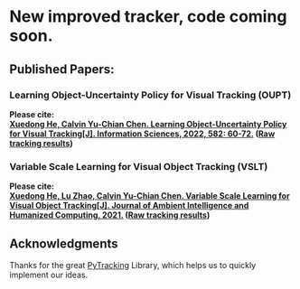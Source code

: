 # New improved tracker, code coming soon.  

## Published Papers:  
### Learning Object-Uncertainty Policy for Visual Tracking (OUPT)
**Please cite:  
[Xuedong He, Calvin Yu-Chian Chen. Learning Object-Uncertainty Policy for Visual Tracking[J]. Information Sciences, 2022, 582: 60-72.](https://doi.org/10.1016/j.ins.2021.09.002)
([Raw tracking results](https://drive.google.com/file/d/1OibHYFO9hBMqVGjatCKgNJ_jGmQ4v_0D/view?usp=sharing))**

### Variable Scale Learning for Visual Object Tracking (VSLT)
**Please cite:  
[Xuedong He, Lu Zhao, Calvin Yu-Chian Chen. Variable Scale Learning for Visual Object Tracking[J]. Journal of Ambient Intelligence and Humanized Computing, 2021.](https://doi.org/10.1007/s12652-021-03469-2)
([Raw tracking results](https://drive.google.com/file/d/1Zx56bPoaymWYc7CVq-3DzlfnoFXi8OwY/view?usp=sharing))**
## Acknowledgments
Thanks for the great [PyTracking](https://github.com/visionml/pytracking) Library, which helps us to quickly implement our ideas.

